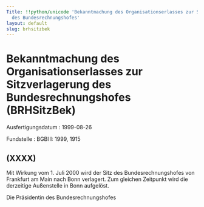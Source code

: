 ```yaml
---
Title: !!python/unicode 'Bekanntmachung des Organisationserlasses zur Sitzverlagerung
  des Bundesrechnungshofes'
layout: default
slug: brhsitzbek
---
```


# Bekanntmachung des Organisationserlasses zur Sitzverlagerung des Bundesrechnungshofes (BRHSitzBek)

Ausfertigungsdatum
:   1999-08-26

Fundstelle
:   BGBl I: 1999, 1915



## (XXXX)

Mit Wirkung vom 1. Juli 2000 wird der Sitz des Bundesrechnungshofes
von Frankfurt am Main nach Bonn verlagert.
Zum gleichen Zeitpunkt wird die derzeitige Außenstelle in Bonn
aufgelöst.

Die Präsidentin des Bundesrechnungshofes

